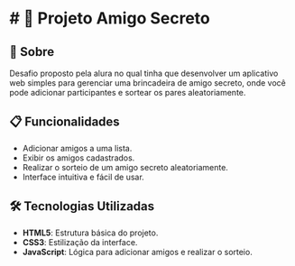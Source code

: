 <h1> # 🎁 Projeto Amigo Secreto </h1>

<h2> 📖 Sobre </h2>
<p>
Desafio proposto pela alura no qual tinha que desenvolver um aplicativo 
web simples para gerenciar uma brincadeira de amigo secreto, onde você 
pode adicionar participantes e sortear os pares aleatoriamente.
</p>

## 📋 Funcionalidades

- Adicionar amigos a uma lista.
- Exibir os amigos cadastrados.
- Realizar o sorteio de um amigo secreto aleatoriamente.
- Interface intuitiva e fácil de usar.

## 🛠️ Tecnologias Utilizadas

- **HTML5**: Estrutura básica do projeto.
- **CSS3**: Estilização da interface.
- **JavaScript**: Lógica para adicionar amigos e realizar o sorteio.

